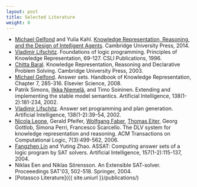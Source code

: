 ```yaml
---
layout: post
title: Selected Literature
weight: 0
---
```


- [Michael Gelfond](http://redwood.cs.ttu.edu/~mgelfond) and Yulia Kahl.
  [Knowledge Representation, Reasoning, and the Design of Intelligent Agents](http://pages.suddenlink.net/ykahl).
  Cambridge University Press, 2014.
- [Vladimir Lifschitz](http://www.cs.utexas.edu/~vl).
  Foundations of logic programming.
  Principles of Knowledge Representation, 69-127.
  CSLI Publications, 1996.
- [Chitta Baral](http://www.public.asu.edu/~cbaral). 
  Knowledge Representation, Reasoning and Declarative Problem Solving.
  Cambridge University Press, 2003.
- [Michael Gelfond](http://www.cs.ttu.edu/~mgelfond).
  Answer sets.
  Handbook of Knowledge Representation, Chapter 7, 285-316. 
  Elsevier Science, 2008.
- Patrik Simons, 
  [Ilkka Niemelä](http://users.ics.aalto.fi/ini), and 
  Timo Soininen. 
  Extending and implementing the stable model semantics.
  Artificial Intelligence, 138(1-2):181-234, 2002.
- [Vladimir Lifschitz](http://www.cs.utexas.edu/~vl).
  Answer set programming and plan generation.
  Artificial Intelligence, 138(1-2):39-54, 2002.
- [Nicola Leone](http://www.mat.unical.it/~leone),
  Gerald Pfeifer,
  [Wolfgang Faber](http://www.wfaber.com),
  [Thomas Eiter](http://www.kr.tuwien.ac.at/staff/eiter),
  Georg Gottlob,
  Simona Perri,
  Francesco Scarcello.
  The DLV system for knowledge representation and reasoning.
  ACM Transactions on Computational Logic, 7(3):499-562, 2006.
- [Fangzhen Lin](http://www.cs.ust.hk/~flin)
  and 
  Yuting Zhao.
  ASSAT: Computing answer sets of a logic program by SAT solvers.
  Artificial Intelligence, 157(1-2):115-137, 2004.
- Niklas Een and Niklas Sörensson.
  An Extensible SAT-solver.
  Proceeedings SAT'03, 502-518.
  Springer, 2004.
- [Potassco Literature]({{ site.uniurl }}/publications/)
